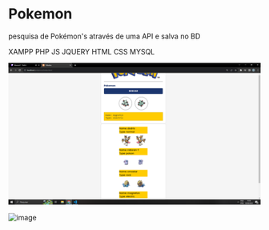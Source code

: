 # Pokemon
pesquisa de Pokémon's através de uma API e salva no BD

XAMPP PHP JS JQUERY HTML CSS MYSQL


![Alt text](image.png)


![image](https://github.com/ign7/Pokemon/assets/92056093/39941377-1ce8-4870-ad66-c9a079b950f3)

